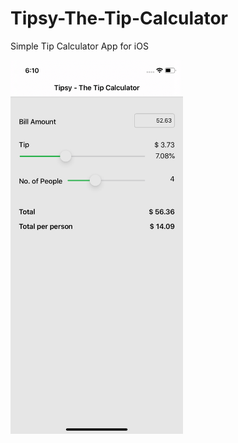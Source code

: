# Tipsy-The-Tip-Calculator
Simple Tip Calculator App for iOS

<img src="./images/tipsy.png" width="276" height="598">
